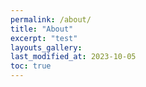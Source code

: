 ```yaml
---
permalink: /about/
title: "About"
excerpt: "test"
layouts_gallery:
last_modified_at: 2023-10-05
toc: true
---
```

